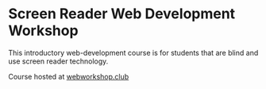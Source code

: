 # Screen Reader Web Development Workshop

This introductory web-development course is for students that are blind and use screen reader technology. 



Course hosted at [webworkshop.club](http://webworkshop.club/index.html)

